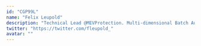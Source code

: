 ```yaml
---
id: "CGP99L"
name: "Felix Leupold"
description: "Technical Lead @MEVProtection. Multi-dimensional Batch Auctions with Uniform Clearing Prices on Ethereum. Prev. @gnosisPM, @facebook, @google. @HPI_DE Alumnus."
twitter: "https://twitter.com/fleupold_"
avatar: ""
---
```

